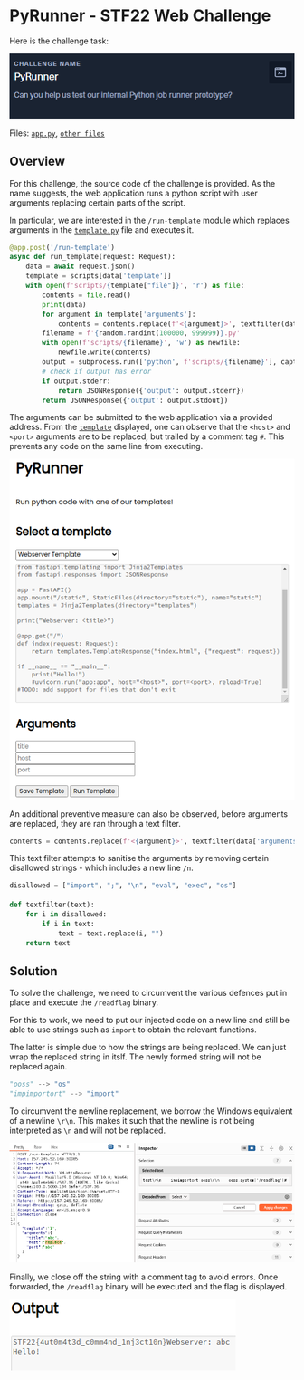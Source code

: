 # PyRunner - STF22 Web Challenge

Here is the challenge task:

![challenge_task](images/Challenge_Task.png)

Files: [`app.py`](PyRunner/app/app.py), 
[`other files`](PyRunner)

## Overview

For this challenge, the source code of the challenge is provided.
As the name suggests, the web application runs a python script with
user arguments replacing certain parts of the script.

In particular, we are interested in the `/run-template` module which
replaces arguments in the 
[`template.py`](PyRunner/app/scripts/template.py) file and executes it.

```py
@app.post('/run-template')
async def run_template(request: Request):
    data = await request.json()
    template = scripts[data['template']]
    with open(f'scripts/{template["file"]}', 'r') as file:
        contents = file.read()
        print(data)
        for argument in template['arguments']:
            contents = contents.replace(f'<{argument}>', textfilter(data['arguments'][argument]))
        filename = f'{random.randint(100000, 999999)}.py'
        with open(f'scripts/{filename}', 'w') as newfile:
            newfile.write(contents)
        output = subprocess.run(['python', f'scripts/{filename}'], capture_output=True, text=True)
        # check if output has error
        if output.stderr:
            return JSONResponse({'output': output.stderr})
        return JSONResponse({'output': output.stdout})  
```

The arguments can be submitted to the web application via a provided
address. From the [`template`](PyRunner/app/scripts/template.py)
displayed, one can observe that the `<host>` and `<port>` arguments
are to be replaced, but trailed by a comment tag `#`. This prevents
any code on the same line from executing.

![website](images/step_1_website.png)

An additional preventive measure can also be observed, before arguments
are replaced, they are ran through a text filter.

```py
contents = contents.replace(f'<{argument}>', textfilter(data['arguments'][argument]))
```

This text filter attempts to sanitise the arguments by removing
certain disallowed strings - which includes a new line `/n`.

```py
disallowed = ["import", ";", "\n", "eval", "exec", "os"]

def textfilter(text):
    for i in disallowed:
        if i in text:
            text = text.replace(i, "")
    return text
```

## Solution

To solve the challenge, we need to circumvent the various defences
put in place and execute the `/readflag` binary.

For this to work, we need to put our injected code on a new line
and still be able to use strings such as `import` to obtain the
relevant functions. 

The latter is simple due to how the strings are being replaced. 
We can just wrap the replaced string in itslf. The newly
formed string will not be replaced again.

```py
"ooss" --> "os"
"impimportort" --> "import"
```

To circumvent the newline replacement, we borrow the Windows equivalent
of a newline `\r\n`. This makes it such that the newline is not being
interpreted as `\n` and will not be replaced.

![replace](images/step_5_attack_string.png)

Finally, we close off the string with a comment tag to avoid errors.
Once forwarded, the `/readflag` binary will be executed and the flag
is displayed.

![flag](images/step_6_flag.png)